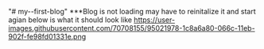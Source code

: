 "# my--first-blog" 
 ***Blog is not loading may have to reinitalize it and start agian below is what it should look like 
 https://user-images.githubusercontent.com/70708155/95021978-1c8a6a80-066c-11eb-902f-fe98fd01331e.png

